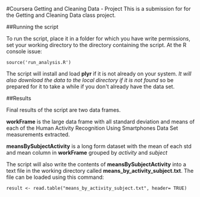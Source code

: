 #Coursera Getting and Cleaning Data - Project
This is a submission for for the Getting and Cleaning Data class project.

##Running the script

To run the script, place it in a folder for which you have write permissions,
set your working directory to the directory containing the script.  At the
R console issue:

`source('run_analysis.R')`

The script will install and load **plyr** if it is not already on your system.
*It will also download the data to the local directory if it is not found*
so be prepared for it to take a while if you don't already have the data set.

##Results

Final results of the script are two data frames.

**workFrame** is the large data frame with all standard deviation and means of each
of the Human Activity Recognition Using Smartphones Data Set measurements extracted.

**meansBySubjectActivity** is a long form dataset with the mean of each std and 
mean column in **workFrame** grouped by *activity* and *subject*

The script will also write the contents of **meansBySubjectActivity** into
a text file in the working directory called **means_by_activity_subject.txt**.
The file can be loaded using this command:

`result <- read.table("means_by_activity_subject.txt", header= TRUE)`